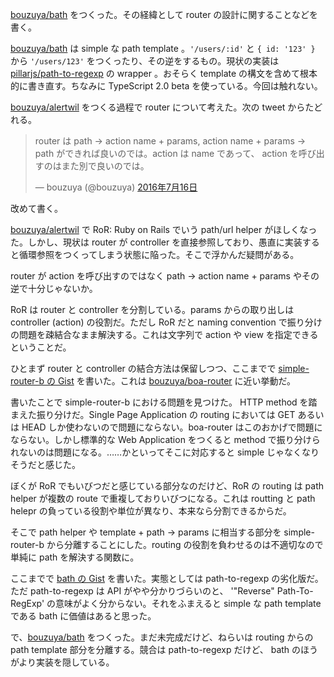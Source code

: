 [bouzuya/bath][] をつくった。その経緯として router の設計に関することなどを書く。

[bouzuya/bath][] は simple な path template 。`'/users/:id'` と `{ id: '123' }` から `'/users/123'` をつくったり、その逆をするもの。現状の実装は [pillarjs/path-to-regexp][] の wrapper 。おそらく template の構文を含めて根本的に書き直す。ちなみに TypeScript 2.0 beta を使っている。今回は触れない。

[bouzuya/alertwil][] をつくる過程で router について考えた。次の tweet からたどれる。

<blockquote class="twitter-tweet" data-lang="ja"><p lang="ja" dir="ltr">router は path -&gt; action name + params, action name + params -&gt; path ができれば良いのでは。action は name であって、 action を呼び出すのはまた別で良いのでは。</p>&mdash; bouzuya (@bouzuya) <a href="https://twitter.com/bouzuya/status/754262150571450370">2016年7月16日</a></blockquote>
<script async src="//platform.twitter.com/widgets.js" charset="utf-8"></script>

改めて書く。

[bouzuya/alertwil][] で RoR: Ruby on Rails でいう path/url helper がほしくなった。しかし、現状は router が controller を直接参照しており、愚直に実装すると循環参照をつくってしまう状態に陥った。そこで浮かんだ疑問がある。

router が action を呼び出すのではなく path -> action name + params やその逆で十分じゃないか。

RoR は router と controller を分割している。params からの取り出しは controller (action) の役割だ。ただし RoR だと naming convention で振り分けの問題を疎結合なまま解決する。これは文字列で action や view を指定できるということだ。

ひとまず router と controller の結合方法は保留しつつ、ここまでで [simple-router-b の Gist](https://gist.github.com/bouzuya/20dffb93201e00507dcdd0fde6de3a0f) を書いた。これは [bouzuya/boa-router][] に近い挙動だ。

書いたことで simple-router-b における問題を見つけた。 HTTP method を踏まえた振り分けだ。Single Page Application の routing においては GET あるいは HEAD しか使わないので問題にならない。boa-router はこのおかげで問題にならない。しかし標準的な Web Application をつくると method で振り分けられないのは問題になる。……かといってそこに対応すると simple じゃなくなりそうだと感じた。

ぼくが RoR でもいびつだと感じている部分なのだけど、RoR の routing は path helper が複数の route で重複しておりいびつになる。これは routting と path helepr の負っている役割や単位が異なり、本来なら分割できるからだ。

そこで path helper や template + path -> params に相当する部分を simple-router-b から分離することにした。routing の役割を負わせるのは不適切なので単純に path を解決する関数に。

ここまでで [bath の Gist](https://gist.github.com/bouzuya/647039fa9fe5173f276def55590b6500) を書いた。実態としては path-to-regexp の劣化版だ。ただ path-to-regexp は API がやや分かりづらいのと、 '"Reverse" Path-To-RegExp' の意味がよく分からない。それをふまえると simple な path template である bath に価値はあると思った。

で、[bouzuya/bath][] をつくった。まだ未完成だけど、ねらいは routing からの path template 部分を分離する。競合は path-to-regexp だけど、 bath のほうがより実装を隠している。

[bouzuya/alertwil]: https://github.com/bouzuya/alertwil
[bouzuya/bath]: https://github.com/bouzuya/bath
[bouzuya/boa-router]: https://github.com/bouzuya/boa-router
[pillarjs/path-to-regexp]: https://github.com/pillarjs/path-to-regexp
